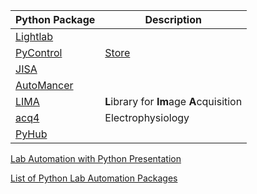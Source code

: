 
| Python Package                                                                                   | Description                                                     |
| ------------------------------------------------------------------------------------------------ | --------------------------------------------------------------- |
| [Lightlab](https://lightlab.readthedocs.io/en/master/_static/gettingStarted/engineersGuide.html) |                                                                 |
| [PyControl](https://github.com/pyControl)                                                        | [Store](https://open-ephys.org/pycontrol/pycontrol-peripherals) |
| [JISA](https://github.com/OE-FET/JISA)                                                           |                                                                 |
| [AutoMancer](https://github.com/adaptyvbio/automancer?tab=readme-ov-file)                        |                                                                 |
| [LIMA](https://lima1.readthedocs.io/en/latest/index.html)                                        | **L**ibrary for **Im**age **A**cquisition                       |
| [acq4](https://acq4.readthedocs.io/en/latest/userGuide/introduction.html)                        | Electrophysiology                                               |
| [PyHub](https://github.com/SVijayB/PyHub)                                                        |                                                                 |
[Lab Automation with Python Presentation](https://indico.cern.ch/event/958334/contributions/4028505/attachments/2122447/3572613/python_lab_automation_ebsm_bs_14_10_2020.pdf)

[List of Python Lab Automation Packages](https://pymeasure.github.io/python-lab-automation-landscape/catalog/)